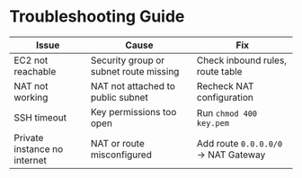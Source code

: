 #  Troubleshooting Guide

| Issue | Cause | Fix |
|-------|--------|-----|
| EC2 not reachable | Security group or subnet route missing | Check inbound rules, route table |
| NAT not working | NAT not attached to public subnet | Recheck NAT configuration |
| SSH timeout | Key permissions too open | Run `chmod 400 key.pem` |
| Private instance no internet | NAT or route misconfigured | Add route `0.0.0.0/0` → NAT Gateway |
